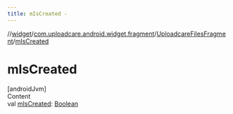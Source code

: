 ```yaml
---
title: mIsCreated -
---
```

//[widget](../../index.md)/[com.uploadcare.android.widget.fragment](../index.md)/[UploadcareFilesFragment](index.md)/[mIsCreated](m-is-created.md)



# mIsCreated  
[androidJvm]  
Content  
val [mIsCreated](m-is-created.md): [Boolean](https://kotlinlang.org/api/latest/jvm/stdlib/kotlin/-boolean/index.html)  



